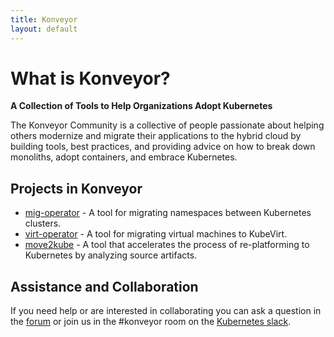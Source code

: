 ```yaml
---
title: Konveyor
layout: default
---
```


# What is Konveyor?

**A Collection of Tools to Help Organizations Adopt Kubernetes**

The Konveyor Community is a collective of people passionate about helping others modernize and migrate their applications to the hybrid cloud by building tools, best practices, and providing advice on how to break down monoliths, adopt containers, and embrace Kubernetes.

## Projects in Konveyor

* [mig-operator](https://github.com/konveyor/mig-operator) - A tool for migrating namespaces between Kubernetes clusters.
* [virt-operator](https://github.com/konveyor/virt-operator) - A tool for migrating virtual machines to KubeVirt.
* [move2kube](https://github.com/konveyor/move2kube) - A tool that accelerates the process of re-platforming to Kubernetes by analyzing source artifacts.

## Assistance and Collaboration

If you need help or are interested in collaborating you can ask a question in the [forum](https://groups.google.com/access-error?continue=https://groups.google.com/g/konveyorio) or join us in the #konveyor room on the [Kubernetes slack](https://slack.k8s.io/).
